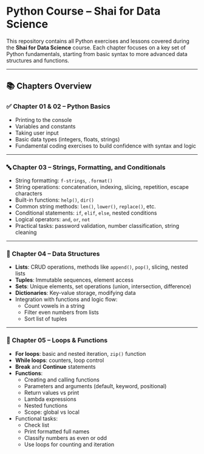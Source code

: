# Python Course – Shai for Data Science 

This repository contains all Python exercises and lessons covered during the **Shai for Data Science** course. Each chapter focuses on a key set of Python fundamentals, starting from basic syntax to more advanced data structures and functions.

---

## 📚 Chapters Overview

### ✅ Chapter 01 & 02 – Python Basics
- Printing to the console  
- Variables and constants  
- Taking user input  
- Basic data types (integers, floats, strings)  
- Fundamental coding exercises to build confidence with syntax and logic  

---

### 🔤 Chapter 03 – Strings, Formatting, and Conditionals
- String formatting: `f-strings`, `.format()`  
- String operations: concatenation, indexing, slicing, repetition, escape characters  
- Built-in functions: `help()`, `dir()`  
- Common string methods: `len()`, `lower()`, `replace()`, etc.  
- Conditional statements: `if`, `elif`, `else`, nested conditions  
- Logical operators: `and`, `or`, `not`  
- Practical tasks: password validation, number classification, string cleaning  

---

### 🧱 Chapter 04 – Data Structures
- **Lists**: CRUD operations, methods like `append()`, `pop()`, slicing, nested lists  
- **Tuples**: Immutable sequences, element access  
- **Sets**: Unique elements, set operations (union, intersection, difference)  
- **Dictionaries**: Key-value storage, modifying data
- Integration with functions and logic flow:
  - Count vowels in a string  
  - Filter even numbers from lists  
  - Sort list of tuples  

---

### 🔁 Chapter 05 – Loops & Functions
- **For loops**: basic and nested iteration, `zip()` function  
- **While loops**: counters, loop control  
- **Break** and **Continue** statements  
- **Functions**:
  - Creating and calling functions  
  - Parameters and arguments (default, keyword, positional)  
  - Return values vs print  
  - Lambda expressions  
  - Nested functions  
  - Scope: global vs local  
- Functional tasks:
  - Check list 
  - Print formatted full names  
  - Classify numbers as even or odd  
  - Use loops for counting and iteration  


